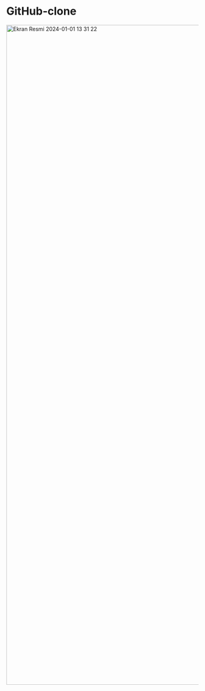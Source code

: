 # GitHub-clone
<img width="1728" alt="Ekran Resmi 2024-01-01 13 31 22" src="https://github.com/yigityardibi/GitHub-clone/assets/147426008/19a66b97-4132-40e6-bed8-5cc310ff38b8">
